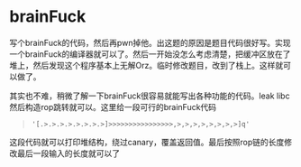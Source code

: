 # brainFuck

写个brainFuck的代码，然后再pwn掉他。出这题的原因是题目代码很好写。实现一个brainFuck的编译器就可以了。然后一开始没怎么考虑清楚，把缓冲区放在了堆上，然后发现这个程序基本上无解Orz。临时修改题目，改到了栈上。这样就可以做了。

其实也不难，稍微了解一下brainFuck很容易就能写出各种功能的代码。leak libc然后构造rop跳转就可以。这里给一段可行的brainFuck代码

> `'[.>.>.>.>.>.>.>.>]>>>>>>>>>>>>>>>>,>,>,>,>,>,>,>,>]q'`

这段代码就可以打印堆结构，绕过canary，覆盖返回值。最后按照rop链的长度修改最后一段输入的长度就可以了